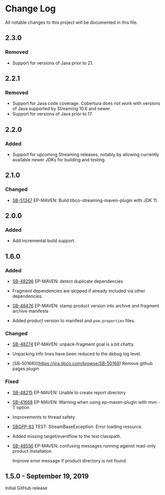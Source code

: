 # Change Log

All notable changes to this project will be documented in this file.

## 2.3.0

### Removed

- Support for versions of Java prior to 21.

## 2.2.1

### Removed

- Support for Java code coverage. Cobertura does not work with
  versions of Java supported by Streaming 10.6 and newer.
- Support for versions of Java prior to 17.

## 2.2.0

### Added

- Support for upcoming Streaming releases, notably by allowing
  currently available newer JDKs for building and testing.

## 2.1.0

### Changed

- [SB-51347](https://jira.tibco.com/browse/SB-51347) EP-MAVEN: Build tibco-streaming-maven-plugin with JDK 11.

## 2.0.0

### Added

* Add incremental build support.

## 1.6.0

### Added

- [SB-48296](https://jira.tibco.com/browse/SB-48296) EP-MAVEN: detect duplicate dependencies

- Fragment dependencies are skipped if already included via other dependencies.

- [SB-48476](https://jira.tibco.com/browse/SB-48476) EP-MAVEN: stamp product version into archive and fragment archive manifests

- Added product version to manifest and `pom.properties` files.

### Changed

- [SB-48274](https://jira.tibco.com/browse/SB-48274) EP-MAVEN: unpack-fragment goal is a bit chatty.

- Unpacking info lines have been reduced to the debug log level.

- [SB-50168]((https://jira.tibco.com/browse/SB-50168) Remove github pages plugin

### Fixed

- [SB-48215](https://jira.tibco.com/browse/SB-48215) EP-MAVEN: Unable to create report directory
- [SB-41668](https://jira.tibco.com/browse/SB-41668) EP-MAVEN: Warning when using ep-maven-plugin with mvn -T option

- Improvements to thread safety

- [SBGPP-83](https://jira.tibco.com/browse/SBGPP-83) TEST: StreamBaseException: Error loading resource.

- Added missing target/eventflow to the test classpath.

- [SB-48556](https://jira.tibco.com/browse/SB-48556) EP-MAVEN: confusing messages running against read-only product installation

  Improve error message if product directory is not found.

## 1.5.0 - September 19, 2019

Initial GitHub release
